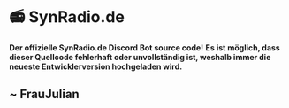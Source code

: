 # 📻 SynRadio.de

**Der offizielle SynRadio.de Discord Bot source code!**
**Es ist möglich, dass dieser Quellcode fehlerhaft oder unvollständig ist, weshalb immer die neueste Entwicklerversion hochgeladen wird.**

## ~ FrauJulian
